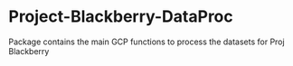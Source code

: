 # Project-Blackberry-DataProc
Package contains the main GCP functions to process the datasets for Proj Blackberry
